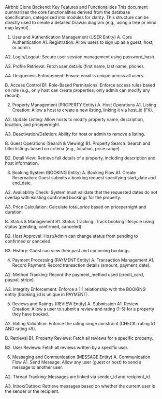 Airbnb Clone Backend: Key Features and Functionalities
This document summarizes the core functionalities derived from the database specification, categorized into modules for clarity. This structure can be directly used to create a detailed Draw.io diagram (e.g., using a tree or mind map layout).

1. User and Authentication Management (USER Entity)
A. Core Authentication
A1. Registration: Allow users to sign up as a guest, host, or admin.

A2. Login/Logout: Secure user session management using password_hash.

A3. Profile Retrieval: Fetch user details (first name, last name, phone).

A4. Uniqueness Enforcement: Ensure email is unique across all users.

B. Access Control
B1. Role-Based Permissions: Enforce access rules based on role (e.g., only host can create properties; only admin can modify any record).

2. Property Management (PROPERTY Entity)
A. Host Operations
A1. Listing Creation: Allow a host to create a new listing, linking it via host_id (FK).

A2. Update Listing: Allow hosts to modify property name, description, location, and pricepernight.

A3. Deactivation/Deletion: Ability for host or admin to remove a listing.

B. Guest Operations (Search & Viewing)
B1. Property Search: Search and filter listings based on criteria (e.g., location, price range).

B2. Detail View: Retrieve full details of a property, including description and host information.

3. Booking System (BOOKING Entity)
A. Booking Flow
A1. Create Reservation: Guest submits a booking request specifying start_date and end_date.

A2. Availability Check: System must validate that the requested dates do not overlap with existing confirmed bookings for the property.

A3. Price Calculation: Calculate total_price based on pricepernight and duration.

B. Status & Management
B1. Status Tracking: Track booking lifecycle using status (pending, confirmed, canceled).

B2. Host Approval: Host/Admin can change status from pending to confirmed or canceled.

B3. History: Guest can view their past and upcoming bookings.

4. Payment Processing (PAYMENT Entity)
A. Transaction Management
A1. Record Payment: Record transaction details (amount, payment_date).

A2. Method Tracking: Record the payment_method used (credit_card, paypal, stripe).

A3. Integrity Enforcement: Enforce a 1:1 relationship with the BOOKING entity (booking_id is unique in PAYMENT).

5. Reviews and Ratings (REVIEW Entity)
A. Submission
A1. Review Creation: Allow a user to submit a review and rating (1-5) for a property they have booked.

A2. Rating Validation: Enforce the rating range constraint (CHECK: rating ≥1 AND rating ≤5).

B. Retrieval
B1. Property Reviews: Fetch all reviews for a specific property.

B2. User Reviews: Fetch all reviews written by a specific user.

6. Messaging and Communication (MESSAGE Entity)
A. Communication Flow
A1. Send Message: Allow any user (guest or host) to send a message to another user.

A2. Thread Tracking: Messages are linked via sender_id and recipient_id.

A3. Inbox/Outbox: Retrieve messages based on whether the current user is the sender or the recipient.